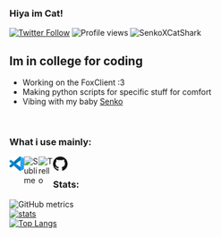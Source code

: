 ### Hiya im Cat!

[![Twitter Follow](https://img.shields.io/twitter/follow/CatSharku?color=purple&label=Follow%20me%20%40CatSharku&style=plastic)](https://twitter.com/intent/follow?original_referer=https%3A%2F%2Fgithub.com%2FCatSharkShin&screen_name=CatSharku)
![Profile views](https://gpvc.arturio.dev/CatSharkShin)
![SenkoXCatShark](https://i.imgur.com/UCfinC1.png)
## Im in college for coding

- Working on the FoxClient :3
- Making python scripts for specific stuff for comfort
- Vibing with my baby [Senko][Senko]
<br />

### What i use mainly:

<img align="left" alt="Visual Studio Code" width="26px" src="https://raw.githubusercontent.com/github/explore/80688e429a7d4ef2fca1e82350fe8e3517d3494d/topics/visual-studio-code/visual-studio-code.png" />
<img align="left" alt="Sublime" width="26px" src="https://cdn.worldvectorlogo.com/logos/sublime-text.svg" />
<img align="left" alt="Trello" width="26px" src="https://cdn.icon-icons.com/icons2/2429/PNG/512/trello_logo_icon_147221.png" />
<img align="left" alt="GitHub" width="26px" src="https://raw.githubusercontent.com/github/explore/78df643247d429f6cc873026c0622819ad797942/topics/github/github.png" />
<br />

### Stats:

![GitHub metrics](https://metrics.lecoq.io/CatSharkShin)<br />
[![stats](https://github-readme-stats.vercel.app/api?username=CatSharkShin&theme=dark&show_icons=true)](https://github.com/CatSharkShin)</br>
[![Top Langs](https://github-readme-stats.vercel.app/api/top-langs/?username=CatSharkShin&theme=dark&layout=compact)](https://github.com/CatSharkShin)</br>

[Senko]: https://github.com/ItsSenko  
